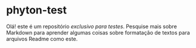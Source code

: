 # phyton-test

Olá! este é um repositório *exclusivo para testes*. Pesquise mais sobre Markdown para aprender algumas coisas sobre formatação de textos para arquivos Readme como este.